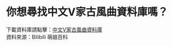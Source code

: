 # 你想尋找中文V家古風曲資料庫嗎？
下載資料庫請點擊：[中文V家古風曲資料庫](https://fireindark707.github.io/ChineseV_GUFENG/)  
資料來源：Bilibili 萌娘百科

